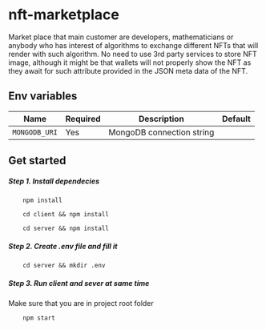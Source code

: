nft-marketplace
===============

Market place that main customer are developers, mathematicians or anybody who has interest of algorithms to exchange different NFTs that will render with such algorithm. No need to use 3rd party services to store NFT image, although it might be that wallets will not properly show the NFT as they await for such attribute provided in the JSON meta data of the NFT.


## Env variables ##

| Name | Required | Description | Default |
|------|----|-------------------|---------|
| `MONGODB_URI` | Yes | MongoDB connection string |

## Get started 

##### Step 1. Install dependecies

```
    npm install
```

```
    cd client && npm install
```

```
    cd server && npm install
```

##### Step 2. Create .env file and fill it

```
    cd server && mkdir .env
```

##### Step 3. Run client and sever at same time

Make sure that you are in project root folder

```
    npm start
```
